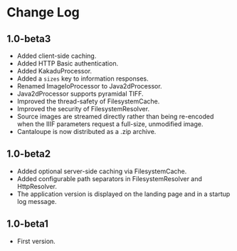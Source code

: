 # Change Log

## 1.0-beta3

* Added client-side caching.
* Added HTTP Basic authentication.
* Added KakaduProcessor.
* Added a `sizes` key to information responses.
* Renamed ImageIoProcessor to Java2dProcessor.
* Java2dProcessor supports pyramidal TIFF.
* Improved the thread-safety of FilesystemCache.
* Improved the security of FilesystemResolver.
* Source images are streamed directly rather than being re-encoded when the
  IIIF parameters request a full-size, unmodified image.
* Cantaloupe is now distributed as a .zip archive.

## 1.0-beta2

* Added optional server-side caching via FilesystemCache.
* Added configurable path separators in FilesystemResolver and HttpResolver.
* The application version is displayed on the landing page and in a startup log
  message.

## 1.0-beta1

* First version.
